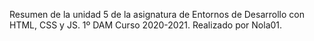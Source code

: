 Resumen de la unidad 5 de la asignatura de Entornos de Desarrollo con HTML, CSS y JS.
1º DAM Curso 2020-2021.
Realizado por Nola01.
